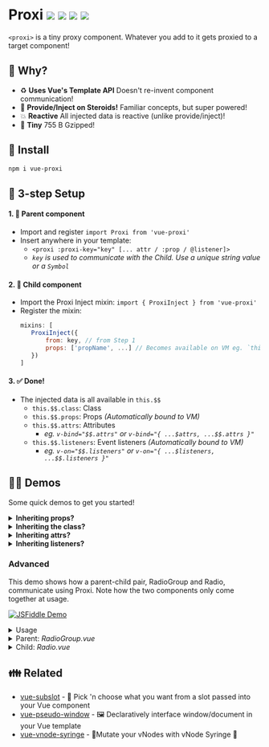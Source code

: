 <h1>
	Proxi
	<a href="https://npm.im/vue-proxi"><img src="https://badgen.net/npm/v/vue-proxi"></a>
	<a href="https://npm.im/vue-proxi"><img src="https://badgen.net/npm/dm/vue-proxi"></a>
	<a href="https://packagephobia.now.sh/result?p=vue-proxi"><img src="https://packagephobia.now.sh/badge?p=vue-proxi"></a>
	<a href="https://bundlephobia.com/result?p=vue-proxi
"><img src="https://badgen.net/bundlephobia/minzip/vue-proxi"></a>
</h1>

`<proxi>` is a tiny proxy component. Whatever you add to it gets proxied to a target component!

## :raising_hand: Why?
- :recycle: **Uses Vue's Template API** Doesn't re-invent component communication!
- :muscle: **Provide/Inject on Steroids!** Familiar concepts, but super powered!
- :boom: **Reactive** All injected data is reactive (unlike provide/inject)!
- :hatched_chick: **Tiny** 755 B Gzipped!

## :rocket: Install
```sh
npm i vue-proxi
```

## :vertical_traffic_light: 3-step Setup
#### 1. :woman: Parent component
   - Import and register `import Proxi from 'vue-proxi'`
   - Insert anywhere in your template:
      - `<proxi :proxi-key="key" [... attr / :prop / @listener]>`
      - _`key` is used to communicate with the Child. Use a unique string value or a `Symbol`_
#### 2. :baby: Child component
   - Import the Proxi Inject mixin: `import { ProxiInject } from 'vue-proxi'`
   - Register the mixin:
     ```js
     mixins: [
     	ProxiInject({
     		from: key, // from Step 1
     		props: ['propName', ...] // Becomes available on VM eg. `this.propName`
     	})
     ]
     ```
#### 3. :white_check_mark: Done!
   - The injected data is all available in `this.$$`
     - `this.$$.class`: Class
     - `this.$$.props`: Props _(Automatically bound to VM)_
     - `this.$$.attrs`: Attributes
       - _eg. `v-bind="$$.attrs"` or `v-bind="{ ...$attrs, ...$$.attrs }"`_
     - `this.$$.listeners`: Event listeners _(Automatically bound to VM)_
       - _eg. `v-on="$$.listeners"` or `v-on="{ ...$listeners, ...$$.listeners }"`_

## :man_teacher: Demos
Some quick demos to get you started!

<details>
	<summary><strong>Inheriting props?</strong></summary>
	<br>
	When you declare a prop, it filters it out from the attributes list (<code>$$.attrs</code>) to be available directly on the view model (<code>this.propName</code>) and the props list (<code>$$.props</code>).
	<table>
		<tr><th>:woman: Parent</th><th>:baby: Child</th></tr>
		<tr>
			<td valign="top"><pre lang="html">
&lt;proxi
    :proxi-key="key"
    :child-disabled="isDisabled"
    :child-label="label"
/&gt;
	</pre></td>
			<td><pre lang="html">
&lt;label&gt;
    {{ label }}
    &lt;input
        type="checkbox"
        :disabled="childDisabled"
    &gt;
&lt;/label&gt;
	</pre><hr><pre lang="js">
export default {
  mixins: [
    ProxiInject({
      from: key,
      props: [
        'childDisabled',
        'childLabel'
      ]
    })
  ],
  computed: {
    label() {
      return this.childLabel + ':';
    }
  }
};
	</pre></td>
		</tr>
	</table>
</details>

<details>
	<summary><strong>Inheriting the class?</strong></summary>
	<br>
	Both the static class and computed class are consolidated into <code>$$.class</code> for you to easily attach to any element.
	<table>
		<tr><th>:woman: Parent</th><th>:baby: Child</th></tr>
		<tr>
			<td valign="top"><pre lang="html">
&lt;proxi
    :proxi-key="key"
    class="static-class"
    :class="['child-class', {
        disabled: isDisabled
    }]"
/&gt;
	</pre></td>
			<td><pre lang="html">
&lt;div :class="$$.class"&gt;
    Child
&lt;/div&gt;
</pre><hr><pre lang="js">
export default {
    mixins: [
        ProxiInject({ from: key })
    ],
};
	</pre></td>
		</tr>
	</table>
</details>

<details>
	<summary><strong>Inheriting attrs?</strong></summary>
	<br>
	<ul>
		<li>Looking to inherit a specific attribute? Just pick it out from <code>$$.attrs</code></li>
		<li>Looking to inherit all attributes? Throw <code>$$.attrs</code> into <code>v-bind</code></li>
	</ul>
	<table>
		<tr><th>:woman: Parent</th><th>:baby: Child</th></tr>
		<tr>
			<td valign="top"><pre lang="html">
&lt;proxi
    :proxi-key="key"
    :disabled="true"
/&gt;
	</pre></td>
			<td><pre lang="html">
&lt;div
    :disabled="$$.attrs.disabled"
    v-bind="$$.attrs"
&gt;
    Child
&lt;/div&gt;
</pre><hr><pre lang="js">
export default {
    mixins: [
        ProxiInject({ from: key })
    ],
};
	</pre></td>
		</tr>
	</table>
</details>

<details>
	<summary><strong>Inheriting listeners?</strong></summary>
	<br>
	All event listeners are in <code>$$.listeners</code> to throw right into <code>v-on</code>!
	<table>
		<tr><th>:woman: Parent</th><th>:baby: Child</th></tr>
		<tr>
			<td valign="top"><pre lang="html">
&lt;proxi
    :proxi-key="key"
    @click="handleClick"
    @custom-event="handleCustomEvent"
/&gt;
	</pre></td>
			<td><pre lang="html">
&lt;button v-on="$$.listeners"&gt;
    Child
&lt;/button&gt;
</pre><hr><pre lang="js">
export default {
    mixins: [
        ProxiInject({ from: key })
    ],
    mounted() {
        // Listeners are automatically bound to VM
        this.$emit('custom-event', 'Mounted!');
    }
};
	</pre></td>
		</tr>
	</table>
</details>


### Advanced
This demo shows how a parent-child pair, RadioGroup and Radio, communicate using Proxi. Note how the two components only come together at usage.

[![JSFiddle Demo](https://flat.badgen.net/badge/JSFiddle/Open%20Demo/blue)](https://jsfiddle.net/hirokiosame/svhjpx1g/)

<details>
	<summary>Usage</summary>

```vue
<template>
	<div>
		<radio-group v-model="selected">
			<radio label="Apples" value="apples" />
			<radio label="Oranges" value="oranges" />
			<radio label="Bananas" value="bananas" />
		</radio-group>
		<div>
			Selected: {{ selected }}
		</div>
	</div>
</template>

<script>
export default {
	data() {
		return {
			selected: [],
		};
	},
};
</script>
```
</details>

<details>
	<summary>Parent: <i>RadioGroup.vue</i></summary>

```vue
<template>
	<div>
		<proxi
			:proxi-key="key"
			:checkedItems="value"
			@update="$emit('input', $event)"
		>
			<slot />
		</proxi>
	</div>
</template>

<script>
import Proxi from 'vue-proxi';

export default {
	components: {
		Proxi,
	},

	props: ['value'],

	data() {
		return {
			// Same idea as provide/inject
			// Use a Symbol for security
			key: 'radios',
		};
	},
}
</script>
```
</details>


<details>
	<summary>Child: <i>Radio.vue</i></summary>


```vue
<template>
	<label>
		<input
			type="checkbox"
			@click="onClick"
			:checked="isChecked"
		>
		{{ label }}
	</label>
</template>

<script>
import { ProxiInject } from 'vue-proxi';

export default {
	mixins: [
		ProxiInject({
			// Same key as parent
			from: 'radios',

			// Declare props that can be injected in
			// Only array supported for now
			props: ['checkedItems'],
		})
	],

	props: {
		label: String,
		value: null
	},

	computed: {
		isChecked() {
			return this.checkedItems.includes(this.value);
		}
	},

	methods: {
		onClick() {
			if (this.isChecked) {
				this.$emit('update', this.checkedItems.filter(i => i !== this.value));
			} else {
				this.$emit('update', [...this.checkedItems, this.value]);
			}
		}
	}
};
</script>
```
</details>


## :family: Related
- [vue-subslot](https://github.com/privatenumber/vue-subslot) - 💍 Pick 'n choose what you want from a slot passed into your Vue component
- [vue-pseudo-window](https://github.com/privatenumber/vue-pseudo-window) - 🖼 Declaratively interface window/document in your Vue template
- [vue-vnode-syringe](https://github.com/privatenumber/vue-vnode-syringe) - 🧬Mutate your vNodes with vNode Syringe 💉
